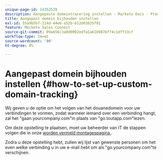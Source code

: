 ```yaml
---
unique-page-id: 14352539
description: Aangepaste domeintracering instellen - Marketo Docs - Productdocumentatie
title: Aangepast domein bijhouden instellen
exl-id: 55a9b5b7-214d-44e6-a52b-612d03835f01
feature: Marketo Sales Connect
source-git-commit: 09a656c3a0d0002edfa1a61b987bff4c1dff33cf
workflow-type: tm+mt
source-wordcount: '90'
ht-degree: 0%

---
```


# Aangepast domein bijhouden instellen {#how-to-set-up-custom-domain-tracking}

Wij geven u de optie om het volgen van het douanedomein voor uw verbindingen te vormen, zodat wanneer iemand over een verbinding hangt, zal het &quot;gaan.yourcompany.com&quot;in plaats van &quot;go.toutapp.com&quot;lezen.

Om deze opstelling te plaatsen, moet uw beheerder van IT de stappen volgen die in onze [ worden vermeld montagespagina ](https://toutapp.com/custom_tracking_domain).

Zodra u deze opstelling hebt, zullen wij lijst van gewenste personen om het even welke verbinding u in uw e-mail hebt om als &quot;go.yourcompany.com&quot;te verschijnen.
